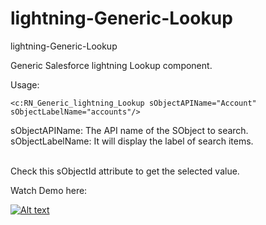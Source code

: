 # lightning-Generic-Lookup
lightning-Generic-Lookup

Generic Salesforce lightning Lookup component. 

Usage: 

```
<c:RN_Generic_lightning_Lookup sObjectAPIName="Account" sObjectLabelName="accounts"/>
```

sObjectAPIName: The API name of the SObject to search.<br/>
sObjectLabelName: It will display the label of search items.<br/><br/>


Check this sObjectId attribute to get the selected value. 

Watch Demo here: 

[![Alt text](https://makeagif.com/i/h_T54A)](https://screencast-o-matic.com/watch/cbihXrl2bg)

